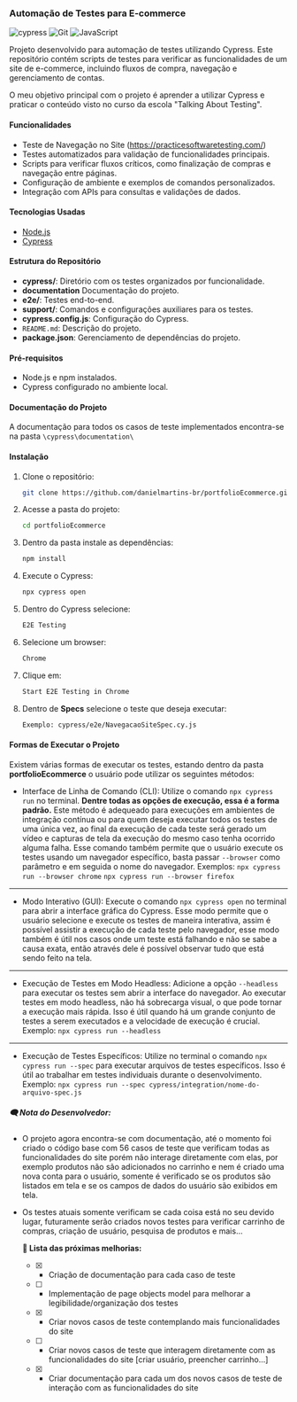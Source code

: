 ### Automação de Testes para E-commerce

![cypress](https://img.shields.io/badge/-cypress-%23E5E5E5?style=for-the-badge&logo=cypress&logoColor=058a5e) ![Git](https://img.shields.io/badge/git-%23F05033.svg?style=for-the-badge&logo=git&logoColor=white) ![JavaScript](https://img.shields.io/badge/javascript-%23323330.svg?style=for-the-badge&logo=javascript&logoColor=%23F7DF1E)

Projeto desenvolvido para automação de testes utilizando Cypress. Este repositório contém scripts de testes para verificar as funcionalidades de um site de e-commerce, incluindo fluxos de compra, navegação e gerenciamento de contas.

O meu objetivo principal com o projeto é aprender a utilizar Cypress e praticar o conteúdo visto no curso da escola "Talking About Testing".

#### Funcionalidades
- Teste de Navegação no Site (https://practicesoftwaretesting.com/)
- Testes automatizados para validação de funcionalidades principais.
- Scripts para verificar fluxos críticos, como finalização de compras e navegação entre páginas.
- Configuração de ambiente e exemplos de comandos personalizados.
- Integração com APIs para consultas e validações de dados.

#### Tecnologias Usadas
- [Node.js](https://nodejs.org)
- [Cypress](https://www.cypress.io)

#### Estrutura do Repositório
*  **cypress/**: Diretório com os testes organizados por funcionalidade.
* **documentation** Documentação do projeto.
*  **e2e/**: Testes end-to-end.
*  **support/**: Comandos e configurações auxiliares para os testes.
*  **cypress.config.js**: Configuração do Cypress.
*  `README.md`: Descrição do projeto.
*  **package.json**: Gerenciamento de dependências do projeto.

#### Pré-requisitos
- Node.js e npm instalados.
- Cypress configurado no ambiente local.

#### Documentação do Projeto
A documentação para todos os casos de teste implementados encontra-se na pasta ```\cypress\documentation\```

#### Instalação
1. Clone o repositório:
   ```bash
   git clone https://github.com/danielmartins-br/portfolioEcommerce.git
2. Acesse a pasta do projeto:
   ```bash
   cd portfolioEcommerce
3. Dentro da pasta instale as dependências:
   ```bash
   npm install
4. Execute o Cypress:
   ```bash
   npx cypress open
5. Dentro do Cypress selecione:
   ```bash
   E2E Testing
6. Selecione um browser:
   ```bash
   Chrome
7. Clique em:
   ```bash
   Start E2E Testing in Chrome
8. Dentro de **Specs** selecione o teste que deseja executar:
   ```bash
   Exemplo: cypress/e2e/NavegacaoSiteSpec.cy.js

#### Formas de Executar o Projeto
Existem várias formas de executar os testes, estando dentro da pasta **portfolioEcommerce** o usuário pode utilizar os seguintes métodos:

* Interface de Linha de Comando (CLI):
Utilize o comando ```npx cypress run``` no terminal. **Dentre todas as opções de execução, essa é a forma padrão.**
Este método é adequeado para execuções em ambientes de integração contínua ou para quem deseja executar todos os testes de uma única vez, ao final da execução de cada teste será gerado um vídeo e capturas de tela da execução do mesmo caso tenha ocorrido alguma falha. Esse comando também permite que o usuário execute os testes usando um navegador específico, basta passar ```--browser``` como parâmetro e em seguida o nome do navegador.
Exemplos: 
```npx cypress run --browser chrome```
```npx cypress run --browser firefox```
---
* Modo Interativo (GUI):
Execute o comando ```npx cypress open``` no terminal para abrir a interface gráfica do Cypress.
Esse modo permite que o usuário selecione e execute os testes de maneira interativa, assim é possível assistir a execução de cada teste pelo navegador, esse modo também é útil nos casos onde um teste está falhando e não se sabe a causa exata, então através dele é possível observar tudo que está sendo feito na tela.
---
* Execução de Testes em Modo Headless:
Adicione a opção ```--headless``` para executar os testes sem abrir a interface do navegador.
Ao executar testes em modo headless, não há sobrecarga visual, o que pode tornar a execução mais rápida. Isso é útil quando há um grande conjunto de testes a serem executados e a velocidade de execução é crucial.
Exemplo: ```npx cypress run --headless```
---
* Execução de Testes Específicos:
Utilize no terminal o comando ```npx cypress run --spec``` para executar arquivos de testes específicos.
Isso é útil ao trabalhar em testes individuais durante o desenvolvimento.
Exemplo: ```npx cypress run --spec cypress/integration/nome-do-arquivo-spec.js```

##### 🗨️ Nota do Desenvolvedor:
* O projeto agora encontra-se com documentação, até o momento foi criado o código base com 56 casos de teste que verificam todas as funcionalidades do site porém não interage diretamente com elas, por exemplo produtos não são adicionados no carrinho e nem é criado uma nova conta para o usuário, somente é verificado se os produtos são listados em tela e  se os campos de dados do usuário são exibidos em tela. 
* Os testes atuais somente verificam se cada coisa está no seu devido lugar, futuramente serão criados novos testes para verificar carrinho de compras, criação de usuário, pesquisa de produtos e mais...

  **📃 Lista das próximas melhorias:**
   * [X] - Criação de documentação para cada caso de teste
   * [ ] - Implementação de page objects model para melhorar a legibilidade/organização dos testes
   * [X] - Criar novos casos de teste contemplando mais funcionalidades do site
   * [ ] - Criar novos casos de teste que interagem diretamente com as funcionalidades do site [criar usuário, preencher carrinho...]
   * [X] - Criar documentação para cada um dos novos casos de teste de interação com as funcionalidades do site
